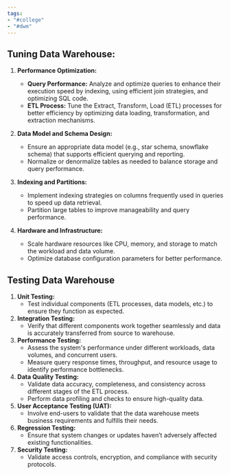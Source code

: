 ```yaml
---
tags:
- "#college"
- "#dwm"
---
```


## Tuning Data Warehouse:

1. **Performance Optimization:**
    
    - **Query Performance:** Analyze and optimize queries to enhance their execution speed by indexing, using efficient join strategies, and optimizing SQL code.
    - **ETL Process:** Tune the Extract, Transform, Load (ETL) processes for better efficiency by optimizing data loading, transformation, and extraction mechanisms.
2. **Data Model and Schema Design:**
    
    - Ensure an appropriate data model (e.g., star schema, snowflake schema) that supports efficient querying and reporting.
    - Normalize or denormalize tables as needed to balance storage and query performance.
3. **Indexing and Partitions:**
    
    - Implement indexing strategies on columns frequently used in queries to speed up data retrieval.
    - Partition large tables to improve manageability and query performance.
4. **Hardware and Infrastructure:**
    
    - Scale hardware resources like CPU, memory, and storage to match the workload and data volume.
    - Optimize database configuration parameters for better performance.
## Testing Data Warehouse
1. **Unit Testing:**
    - Test individual components (ETL processes, data models, etc.) to ensure they function as expected.
2. **Integration Testing:**
    - Verify that different components work together seamlessly and data is accurately transferred from source to warehouse.
3. **Performance Testing:**
    - Assess the system's performance under different workloads, data volumes, and concurrent users.
    - Measure query response times, throughput, and resource usage to identify performance bottlenecks.
4. **Data Quality Testing:**
    - Validate data accuracy, completeness, and consistency across different stages of the ETL process.
    - Perform data profiling and checks to ensure high-quality data.
5. **User Acceptance Testing (UAT):**
    - Involve end-users to validate that the data warehouse meets business requirements and fulfills their needs.
6. **Regression Testing:**
    - Ensure that system changes or updates haven’t adversely affected existing functionalities.
7. **Security Testing:**
    - Validate access controls, encryption, and compliance with security protocols.